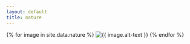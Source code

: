 ```yaml
---
layout: default
title: nature
---
```


{% for image in site.data.nature %}
  <img class="img-fluid" src="{{ site.bucket_url }}/{{ image.name }}" alt="{{ image.alt-text }}"/>
{% endfor %}
